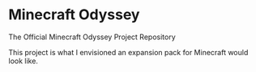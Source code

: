 # Minecraft Odyssey
The Official Minecraft Odyssey Project Repository

This project is what I envisioned an expansion pack for Minecraft would look like.
